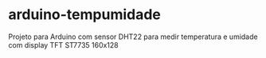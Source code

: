 # arduino-tempumidade
Projeto para Arduino com sensor DHT22 para medir temperatura e umidade com display TFT ST7735 160x128
